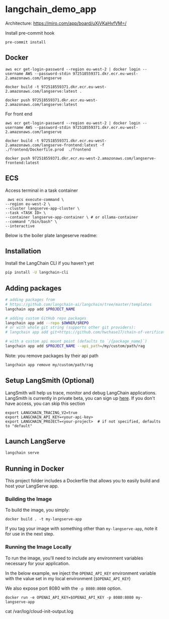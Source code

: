 # langchain_demo_app

Architecture: https://miro.com/app/board/uXjVKaHvfVM=/

Install pre-commit hook
```
pre-commit install
```

## Docker

```
aws ecr get-login-password --region eu-west-2 | docker login --username AWS --password-stdin 972518559371.dkr.ecr.eu-west-2.amazonaws.com/langserve

docker build -t 972518559371.dkr.ecr.eu-west-2.amazonaws.com/langserve:latest .

docker push 972518559371.dkr.ecr.eu-west-2.amazonaws.com/langserve:latest

```

For front end
```
aws ecr get-login-password --region eu-west-2 | docker login --username AWS --password-stdin 972518559371.dkr.ecr.eu-west-2.amazonaws.com/langserve

docker build -t 972518559371.dkr.ecr.eu-west-2.amazonaws.com/langserve-frontend:latest -f ./frontend/Dockerfile.prod  ./frontend

docker push 972518559371.dkr.ecr.eu-west-2.amazonaws.com/langserve-frontend:latest
```

## ECS

Access terminal in a task container

```
 aws ecs execute-command \
--region eu-west-2 \
--cluster langserve-app-cluster \
--task <TASK ID> \
--container langserve-app-container \ # or ollama-container
--command "/bin/bash" \
--interactive
```


Below is the boiler plate langeserve readme:

## Installation

Install the LangChain CLI if you haven't yet

```bash
pip install -U langchain-cli
```

## Adding packages

```bash
# adding packages from
# https://github.com/langchain-ai/langchain/tree/master/templates
langchain app add $PROJECT_NAME

# adding custom GitHub repo packages
langchain app add --repo $OWNER/$REPO
# or with whole git string (supports other git providers):
# langchain app add git+https://github.com/hwchase17/chain-of-verification

# with a custom api mount point (defaults to `/{package_name}`)
langchain app add $PROJECT_NAME --api_path=/my/custom/path/rag
```

Note: you remove packages by their api path

```bash
langchain app remove my/custom/path/rag
```

## Setup LangSmith (Optional)
LangSmith will help us trace, monitor and debug LangChain applications.
LangSmith is currently in private beta, you can sign up [here](https://smith.langchain.com/).
If you don't have access, you can skip this section


```shell
export LANGCHAIN_TRACING_V2=true
export LANGCHAIN_API_KEY=<your-api-key>
export LANGCHAIN_PROJECT=<your-project>  # if not specified, defaults to "default"
```

## Launch LangServe

```bash
langchain serve
```

## Running in Docker

This project folder includes a Dockerfile that allows you to easily build and host your LangServe app.

### Building the Image

To build the image, you simply:

```shell
docker build . -t my-langserve-app
```

If you tag your image with something other than `my-langserve-app`,
note it for use in the next step.

### Running the Image Locally

To run the image, you'll need to include any environment variables
necessary for your application.

In the below example, we inject the `OPENAI_API_KEY` environment
variable with the value set in my local environment
(`$OPENAI_API_KEY`)

We also expose port 8080 with the `-p 8080:8080` option.

```shell
docker run -e OPENAI_API_KEY=$OPENAI_API_KEY -p 8080:8080 my-langserve-app
```

cat /var/log/cloud-init-output.log
